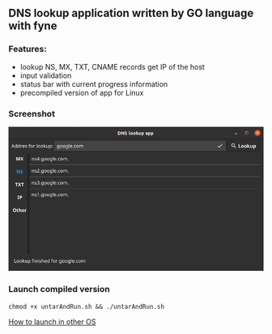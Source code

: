 ## DNS lookup application written by GO language with fyne

### Features:
- lookup NS, MX, TXT, CNAME records get IP of the host
- input validation
- status bar with current progress information
- precompiled version of app for Linux

### Screenshot

![Window](/screenshot/screenshot.png)

### Launch compiled version

```
chmod +x untarAndRun.sh && ./untarAndRun.sh
```
[How to launch in other OS](https://developer.fyne.io/started/packaging)
